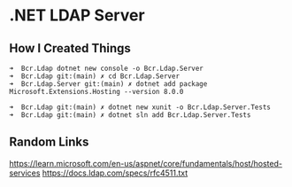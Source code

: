 # .NET LDAP Server

## How I Created Things

```
➜  Bcr.Ldap dotnet new console -o Bcr.Ldap.Server
➜  Bcr.Ldap git:(main) ✗ cd Bcr.Ldap.Server 
➜  Bcr.Ldap.Server git:(main) ✗ dotnet add package Microsoft.Extensions.Hosting --version 8.0.0

➜  Bcr.Ldap git:(main) ✗ dotnet new xunit -o Bcr.Ldap.Server.Tests
➜  Bcr.Ldap git:(main) ✗ dotnet sln add Bcr.Ldap.Server.Tests 
```

## Random Links

https://learn.microsoft.com/en-us/aspnet/core/fundamentals/host/hosted-services
https://docs.ldap.com/specs/rfc4511.txt
